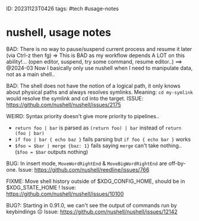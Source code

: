 ID: 20231123T0426
tags: #tech #usage-notes

# nushell, usage notes

BAD: There is no way to pause/suspend current process and resume it later (via Ctrl-z then fg)
=> This is BAD as my workflow depends A LOT on this ability!...
(open editor, suspend, try some command, resume editor..)
==> @2024-03 Now I basically only use nushell when I need to manipulate data, not as a main shell..

BAD: The shell does not have the notion of a logical path, it only knows about physical paths and
always resolves symlinks.
Meaning: `cd my-symlink` would resolve the symlink and cd into the target.
ISSUE: https://github.com/nushell/nushell/issues/2175

WEIRD: Syntax priority doesn't give more priority to pipelines..
- `return foo | bar` is parsed as `(return foo) | bar` instead of `return (foo | bar)`
- `if foo | bar { echo baz }` fails parsing but `if foo { echo bar }` works
- `$foo = $bar | merge {baz: 1}` fails saying `merge` can't take nothing.. (`$foo = $bar` outputs nothing)

BUG: In insert mode, `MoveWordRightEnd` & `MoveBigWordRightEnd` are off-by-one.
Issue: https://github.com/nushell/reedline/issues/766

FIXME: Move shell history outside of $XDG_CONFIG_HOME, should be in $XDG_STATE_HOME !
Issue: https://github.com/nushell/nushell/issues/10100

BUG?: Starting in 0.91.0, we can't see the output of commands run by keybindings ☹
Issue: https://github.com/nushell/nushell/issues/12142
